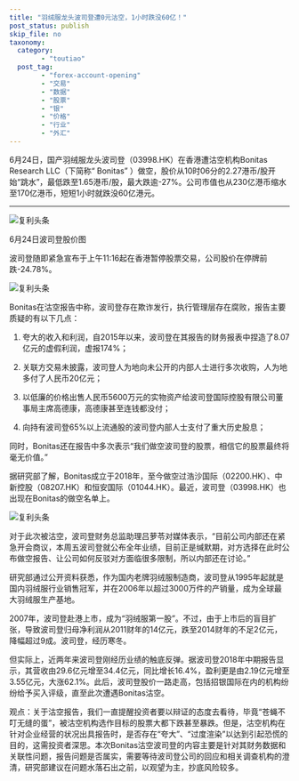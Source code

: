```yaml
---
title: "羽绒服龙头波司登遭0元沽空，1小时跌没60亿！"
post_status: publish
skip_file: no
taxonomy:
  category:
        - "toutiao"
  post_tag:
        - "forex-account-opening"
        - "交易"
        - "数据"
        - "股票"
        - "银"
        - "价格"
        - "行业"
        - "外汇"
---
```


6月24日，国产羽绒服龙头波司登（03998.HK）在香港遭沽空机构Bonitas Research LLC（下简称“ Bonitas” ）做空，股价从10时06分的2.27港币/股开始“跳水”，最低跌至1.65港币/股，最大跌逾-27%。公司市值也从230亿港币缩水至170亿港币，短短1小时就跌没60亿港元。

* * *

![复利头条](https://cdn.fendou.la/funstoutiao/2019/06/%E5%A4%96%E6%B1%87%E5%BC%80%E6%88%B72-1561458968.jpg)

6月24日波司登股价图

波司登随即紧急宣布于上午11:16起在香港暂停股票交易，公司股价在停牌前跌-24.78%。

![复利头条](https://cdn.fendou.la/funstoutiao/2019/06/%E5%A4%96%E6%B1%87%E5%BC%80%E6%88%B70-1561458969.jpg)

Bonitas在沽空报告中称，波司登存在欺诈发行，执行管理层存在腐败，报告主要质疑的有以下几点：

1. 夸大的收入和利润，自2015年以来，波司登在其报告的财务报表中捏造了8.07亿元的虚假利润，虚报174%；
    
2. 关联方交易未披露，波司登人为地向未公开的内部人士进行多次收购，人为地多付了人民币20亿元；
    
3. 以低廉的价格出售人民币5600万元的实物资产给波司登国际控股有限公司董事局主席高德康，高德康甚至连钱都没付；
    
4. 向持有波司登65%以上流通股的波司登内部人士支付了重大历史股息；
    

同时，Bonitas还在报告中多次表示“我们做空波司登的股票，相信它的股票最终将毫无价值。”

据研究部了解，Bonitas成立于2018年，至今做空过浩沙国际（02200.HK）、中新控股（08207.HK）和恒安国际（01044.HK）。最近，波司登（03998.HK）也出现在Bonitas的做空名单上。

![复利头条](https://cdn.fendou.la/funstoutiao/2019/06/%E5%A4%96%E6%B1%87%E5%BC%80%E6%88%B73-1561458971.jpg)

对于此次被沽空，波司登财务总监助理吕萝苓对媒体表示，“目前公司内部还在紧急开会商议，本周五波司登就公布全年业绩，目前正是缄默期，对方选择在此时公布做空报告、让公司如何反驳对方面临很多限制，所以内部还在讨论。”

研究部通过公开资料获悉，作为国内老牌羽绒服制造商，波司登从1995年起就是国内羽绒服行业销售冠军，并在2006年以超过3000万件的产销量，成为全球最大羽绒服生产基地。

2007年，波司登赴港上市，成为“羽绒服第一股”。不过，由于上市后的盲目扩张，导致波司登归母净利润从2011财年的14亿元，跌至2014财年的不足2亿元，降幅超过9成。波司登，经历寒冬。

但实际上，近两年来波司登刚经历业绩的触底反弹。据波司登2018年中期报告显示，其营收由29.6亿元增至34.4亿元，同比增长16.4%，盈利更是由2.19亿元增至3.55亿元，大涨62.1%。此后，波司登股价一路走高，包括招银国际在内的机构纷纷给予买入评级，直至此次遭遇Bonitas沽空。

观点：关于沽空报告，我们一直提醒投资者要以辩证的态度去看待，毕竟“苍蝇不叮无缝的蛋”，被沽空机构选作目标的股票大都下跌甚至暴跌。但是，沽空机构在针对企业经营的状况出具报告时，是否存在“夸大”、“过度渲染”以达到引起恐慌的目的，这需投资者深思。本次Bonitas沽空波司登的内容主要是针对其财务数据和关联性问题，报告问题是否属实，需要等待波司登公司的回应和相关调查机构的澄清，研究部建议在问题水落石出之前，以观望为主，抄底风险较多。
